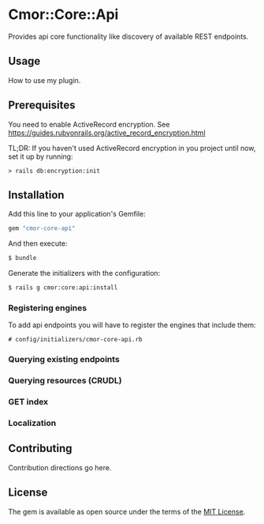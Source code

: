# Cmor::Core::Api

Provides api core functionality like discovery of available REST endpoints.

## Usage

How to use my plugin.

## Prerequisites

You need to enable ActiveRecord encryption. See https://guides.rubyonrails.org/active_record_encryption.html

TL;DR: If you haven't used ActiveRecord encryption in you project until now, set it up by running:

    > rails db:encryption:init

## Installation

Add this line to your application's Gemfile:

```ruby
gem "cmor-core-api"
```

And then execute:

```bash
$ bundle
```

Generate the initializers with the configuration:

```bash
$ rails g cmor:core:api:install
```

### Registering engines

To add api endpoints you will have to register the engines that include them:

    # config/initializers/cmor-core-api.rb

### Querying existing endpoints

### Querying resources (CRUDL)

### GET index

### Localization

## Contributing

Contribution directions go here.

## License

The gem is available as open source under the terms of the [MIT License](https://opensource.org/licenses/MIT).
